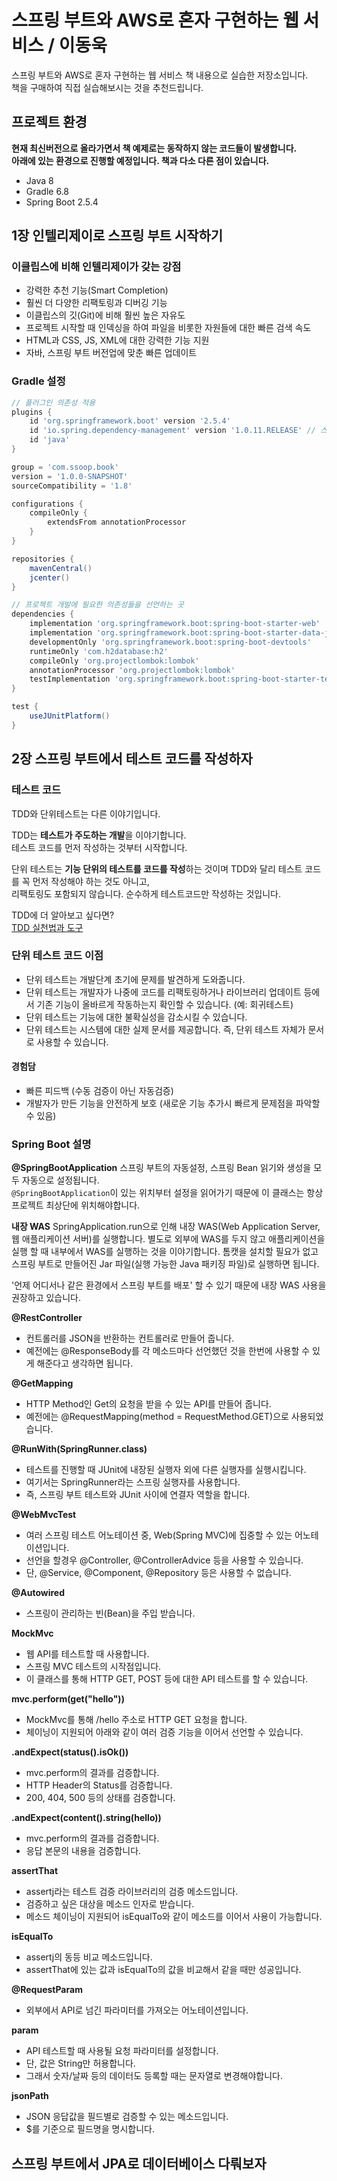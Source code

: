 # 스프링 부트와 AWS로 혼자 구현하는 웹 서비스 / 이동욱

스프링 부트와 AWS로 혼자 구현하는 웹 서비스 책 내용으로 실습한 저장소입니다.  
책을 구매하여 직접 실습해보시는 것을 추천드립니다.

## 프로젝트 환경
**현재 최신버전으로 올라가면서 책 예제로는 동작하지 않는 코드들이 발생합니다.**  
**아래에 있는 환경으로 진행할 예정입니다. 책과 다소 다른 점이 있습니다.**

- Java 8
- Gradle 6.8
- Spring Boot 2.5.4

## 1장 인텔리제이로 스프링 부트 시작하기

### 이클립스에 비해 인텔리제이가 갖는 강점

- 강력한 추천 기능(Smart Completion)
- 훨씬 더 다양한 리팩토링과 디버깅 기능
- 이클립스의 깃(Git)에 비해 훨씬 높은 자유도
- 프로젝트 시작할 때 인덱싱을 하여 파일을 비롯한 자원들에 대한 빠른 검색 속도
- HTML과 CSS, JS, XML에 대한 강력한 기능 지원
- 자바, 스프링 부트 버전업에 맞춘 빠른 업데이트

### Gradle 설정
```groovy
// 플러그인 의존성 적용
plugins {
    id 'org.springframework.boot' version '2.5.4'
    id 'io.spring.dependency-management' version '1.0.11.RELEASE' // 스프링 부트의 의존성을 관리해주는 플러그인
    id 'java'
}

group = 'com.ssoop.book'
version = '1.0.0-SNAPSHOT'
sourceCompatibility = '1.8'

configurations {
    compileOnly {
        extendsFrom annotationProcessor
    }
}

repositories {
    mavenCentral()
    jcenter()
}

// 프로젝트 개발에 필요한 의존성들을 선언하는 곳
dependencies {
    implementation 'org.springframework.boot:spring-boot-starter-web'
    implementation 'org.springframework.boot:spring-boot-starter-data-jpa'
    developmentOnly 'org.springframework.boot:spring-boot-devtools'
    runtimeOnly 'com.h2database:h2'
    compileOnly 'org.projectlombok:lombok'
    annotationProcessor 'org.projectlombok:lombok'
    testImplementation 'org.springframework.boot:spring-boot-starter-test'
}

test {
    useJUnitPlatform()
}
```

## 2장 스프링 부트에서 테스트 코드를 작성하자

### 테스트 코드

TDD와 단위테스트는 다른 이야기입니다.

TDD는 **테스트가 주도하는 개발**을 이야기합니다.  
테스트 코드를 먼저 작성하는 것부터 시작합니다.

단위 테스트는 **기능 단위의 테스트를 코드를 작성**하는 것이며 TDD와 달리 테스트 코드를 꼭 먼저 작성해야 하는 것도 아니고,   
리팩토링도 포함되지 않습니다.
순수하게 테스트코드만 작성하는 것입니다.

TDD에 더 알아보고 싶다면?  
[TDD 실천법과 도구](https://repo.yona.io/doortts/blog/issue/1)


### 단위 테스트 코드 이점
- 단위 테스트는 개발단계 초기에 문제를 발견하게 도와줍니다.
- 단위 테스트는 개발자가 나중에 코드를 리팩토링하거나 라이브러리 업데이트 등에서 기존 기능이 올바르게 작동하는지 확인할 수 있습니다. (예: 회귀테스트)
- 단위 테스트는 기능에 대한 불확실성을 감소시킬 수 있습니다.
- 단위 테스트는 시스템에 대한 실제 문서를 제공합니다. 즉, 단위 테스트 자체가 문서로 사용할 수 있습니다.

#### 경험담
- 빠른 피드백 (수동 검증이 아닌 자동검증)
- 개발자가 만든 기능을 안전하게 보호 (새로운 기능 추가시 빠르게 문제점을 파악할 수 있음)


### Spring Boot 설명

**@SpringBootApplication**
스프링 부트의 자동설정, 스프링 Bean 읽기와 생성을 모두 자동으로 설정됩니다.  
`@SpringBootApplication`이 있는 위치부터 설정을 읽어가기 때문에 이 클래스는 항상 프로젝트 최상단에 위치해야합니다.

**내장 WAS**
SpringApplication.run으로 인해 내장 WAS(Web Application Server, 웹 애플리케이션 서버)를 실행합니다.
별도로 외부에 WAS를 두지 않고 애플리케이션을 실행 할 때 내부에서 WAS를 실행하는 것을 이야기합니다.
톰캣을 설치할 필요가 없고 스프링 부트로 만들어진 Jar 파일(실행 가능한 Java 패키징 파일)로 실행하면 됩니다.

'언제 어디서나 같은 환경에서 스프링 부트를 배포' 할 수 있기 때문에 내장 WAS 사용을 권장하고 있습니다.

**@RestController**
- 컨트롤러를 JSON을 반환하는 컨트롤러로 만들어 줍니다.
- 예전에는 @ResponseBody를 각 메소드마다 선언했던 것을 한번에 사용할 수 있게 해준다고 생각하면 됩니다.

**@GetMapping**
- HTTP Method인 Get의 요청을 받을 수 있는 API를 만들어 줍니다.
- 예전에는 @RequestMapping(method = RequestMethod.GET)으로 사용되었습니다.

**@RunWith(SpringRunner.class)**
- 테스트를 진행할 때 JUnit에 내장된 실행자 외에 다른 실행자를 실행시킵니다.
- 여기서는 SpringRunner라는 스프링 실행자를 사용합니다.
- 즉, 스프링 부트 테스트와 JUnit 사이에 연결자 역할을 합니다.

**@WebMvcTest**
- 여러 스프링 테스트 어노테이션 중, Web(Spring MVC)에 집중할 수 있는 어노테이션입니다.
- 선언을 할경우 @Controller, @ControllerAdvice 등을 사용할 수 있습니다.
- 단, @Service, @Component, @Repository 등은 사용할 수 없습니다.

**@Autowired**
- 스프링이 관리하는 빈(Bean)을 주입 받습니다.

**MockMvc**
- 웹 API를 테스트할 때 사용합니다.
- 스프링 MVC 테스트의 시작점입니다.
- 이 클래스를 통해 HTTP GET, POST 등에 대한 API 테스트를 할 수 있습니다.

**mvc.perform(get("hello"))**
- MockMvc를 통해 /hello 주소로 HTTP GET 요청을 합니다.
- 체이닝이 지원되어 아래와 같이 여러 검증 기능을 이어서 선언할 수 있습니다.

**.andExpect(status().isOk())**
- mvc.perform의 결과를 검증합니다.
- HTTP Header의 Status를 검증합니다.
- 200, 404, 500 등의 상태를 검증합니다.

**.andExpect(content().string(hello))**
- mvc.perform의 결과를 검증합니다.
- 응답 본문의 내용을 검증합니다.

**assertThat**
- assertj라는 테스트 검증 라이브러리의 검증 메소드입니다.
- 검증하고 싶은 대상을 메소드 인자로 받습니다.
- 메소드 체이닝이 지원되어 isEqualTo와 같이 메소드를 이어서 사용이 가능합니다.

**isEqualTo**
- assertj의 동등 비교 메소드입니다.
- assertThat에 있는 값과 isEqualTo의 값을 비교해서 같을 때만 성공입니다.

**@RequestParam**
- 외부에서 API로 넘긴 파라미터를 가져오는 어노테이션입니다.

**param**
- API 테스트할 때 사용될 요청 파라미터를 설정합니다.
- 단, 값은 String만 허용합니다.
- 그래서 숫자/날짜 등의 데이터도 등록할 때는 문자열로 변경해야합니다.

**jsonPath**
- JSON 응답값을 필드별로 검증할 수 있는 메소드입니다.
- $를 기준으로 필드명을 명시합니다.

## 스프링 부트에서 JPA로 데이터베이스 다뤄보자





